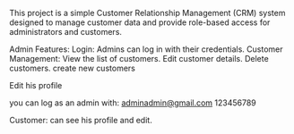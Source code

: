 This project is a simple Customer Relationship Management (CRM) system designed to manage customer data and provide role-based access for administrators and customers.

Admin Features:
Login: Admins can log in with their credentials.
Customer Management:
View the list of customers.
Edit customer details.
Delete customers.
create new customers

Edit his profile

you can log as an admin with:
adminadmin@gmail.com
123456789

Customer:
can see his profile and edit.



